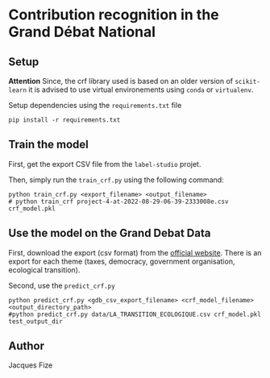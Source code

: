 # Contribution recognition in the Grand Débat National 


## Setup

**Attention** Since, the crf library used is based on an older version of `scikit-learn`
it is advised to use virtual environements using `conda` or `virtualenv`.

Setup dependencies using the `requirements.txt` file

```shell
pip install -r requirements.txt
```

## Train the model

First, get the export CSV file from the `label-studio` projet.

Then, simply run the `train_crf.py` using the following command:

```shell
python train_crf.py <export_filename> <output_filename>
# python train_crf project-4-at-2022-08-29-06-39-2333008e.csv crf_model.pkl
```

## Use the model on the Grand Debat Data

First, download the export (csv format) from the [official website](https://granddebat.fr/pages/donnees-ouvertes).
There is an export for each theme (taxes, democracy, government organisation, ecological transition).

Second, use the `predict_crf.py`

```shell
python predict_crf.py <gdb_csv_export_filename> <crf_model_filename> <output_directory_path>
#python predict_crf.py data/LA_TRANSITION_ECOLOGIQUE.csv crf_model.pkl test_output_dir
```


## Author

Jacques Fize